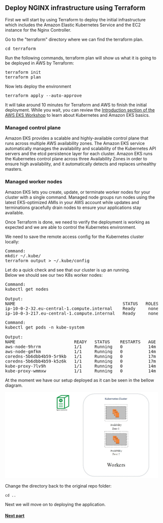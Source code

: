 ## Deploy NGINX infrastructure using Terraform

First we will start by using Terraform to deploy the initial infrastructure which includes the Amazon Elastic Kubernetes Service and the EC2 instance for the Nginx Controller.

Go to the "terraform" directory where we can find the terraform plan.

<pre>
cd terraform
</pre>

Run the following commands, terraform plan will show us what it is going to be deployed in AWS by Terraform:
<pre>
terraform init
terraform plan
</pre>
Now lets deploy the environment
<pre>
terraform apply --auto-approve
</pre>


It will take around 10 minutes for Terraform and AWS to finish the initial deployment.
While you wait, you can review the [Introduction section of the AWS EKS Workshop](https://eksworkshop.com/010_introduction/) to learn about Kubernetes and Amazon EKS basics.  

### Managed control plane
Amazon EKS provides a scalable and highly-available control plane that runs across multiple AWS availability zones. The Amazon EKS service automatically manages the availability and scalability of the Kubernetes API servers and the etcd persistence layer for each cluster. Amazon EKS runs the Kubernetes control plane across three Availability Zones in order to ensure high availability, and it automatically detects and replaces unhealthy masters.

### Managed worker nodes
Amazon EKS lets you create, update, or terminate worker nodes for your cluster with a single command. Managed node groups run nodes using the latest EKS-optimized AMIs in your AWS account while updates and terminations gracefully drain nodes to ensure your applications stay available.

Once Terraform is done, we need to verify the deployment is working as expected and we are able to control the Kubernetes environment.

We need to save the remote access config for the Kubernetes cluster locally:  
<pre>
Command:
mkdir ~/.kube/ 
terraform output > ~/.kube/config
</pre>

Let do a quick check and see that our cluster is up an running.  
Below we should see our two K8s worker nodes:
<pre>
Command:
kubectl get nodes

Output:   
NAME                                          STATUS   ROLES    AGE   VERSION  
ip-10-0-2-32.eu-central-1.compute.internal    Ready     none    84s   v1.15.10-eks-bac369  
ip-10-0-3-217.eu-central-1.compute.internal   Ready     none    88s   v1.15.10-eks-bac369  
</pre>
<pre>
Command:
kubectl get pods -n kube-system

Output:
NAME                       READY   STATUS    RESTARTS   AGE  
aws-node-9hrrm             1/1     Running   0          14m  
aws-node-gmfkm             1/1     Running   0          14m  
coredns-5b6dbb4b59-5r9kb   1/1     Running   0          17m  
coredns-5b6dbb4b59-k5z6k   1/1     Running   0          17m  
kube-proxy-7lv9h           1/1     Running   0          14m  
kube-proxy-wmmxw           1/1     Running   0          14m  
</pre>

At the moment we have our setup deployed as it can be seen in the bellow diagram.

![](images/3env.JPG)

Change the directory back to the original repo folder:
```
cd ..
```

Next we will move on to deploying the application.

#### [Next part](4unit.md)

